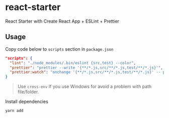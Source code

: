 # react-starter

React Starter with Create React App + ESLint + Prettier

## Usage

Copy code below to `scripts` section in `package.json`

```json
"scripts": {
  "lint": "./node_modules/.bin/eslint {src,test} --color",
  "prettier": "prettier --write '{**/*.js,src/**/*.js,test/**/*.js}'",
  "prettier:watch": "onchange '{**/*.js,src/**/*.js,test/**/*.js}' -- prettier --write {{changed}}"
}
```

> Use `cross-env` If you use Windows for avoid a problem with path file/folder.

Install dependencies

```
yarn add 
```
